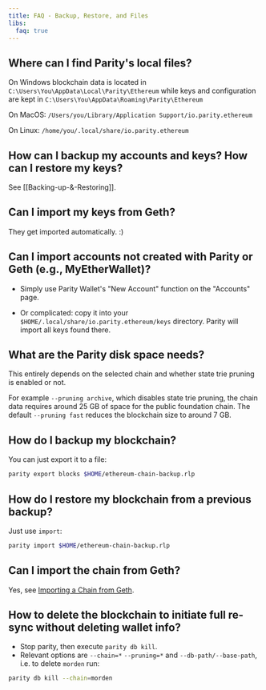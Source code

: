 ```yaml
---
title: FAQ - Backup, Restore, and Files
libs:
  faq: true
---
```


## Where can I find Parity's local files?

On Windows blockchain data is located in `C:\Users\You\AppData\Local\Parity\Ethereum`
while keys and configuration are kept in `C:\Users\You\AppData\Roaming\Parity\Ethereum`

On MacOS: `/Users/you/Library/Application Support/io.parity.ethereum`

On Linux: `/home/you/.local/share/io.parity.ethereum`

## How can I backup my accounts and keys? How can I restore my keys?

See [[Backing-up-&-Restoring]].

## Can I import my keys from Geth?

They get imported automatically. :)

## Can I import accounts not created with Parity or Geth (e.g., MyEtherWallet)?

- Simply use Parity Wallet's "New Account" function on the "Accounts" page.

- Or complicated: copy it into your `$HOME/.local/share/io.parity.ethereum/keys` directory. Parity will import all keys found there.

## What are the Parity disk space needs?

This entirely depends on the selected chain and whether state trie pruning is enabled or not.

For example `--pruning archive`, which disables state trie pruning, the chain data requires around 25 GB of space for the public foundation chain. The default `--pruning fast` reduces the blockchain size to around 7 GB.

## How do I backup my blockchain?

You can just export it to a file:

```bash
parity export blocks $HOME/ethereum-chain-backup.rlp
```

## How do I restore my blockchain from a previous backup?

Just use `import`:
```bash
parity import $HOME/ethereum-chain-backup.rlp
```

## Can I import the chain from Geth?

Yes, see [Importing a Chain from Geth](Importing-a-Chain-from-Geth.md).

## How to delete the blockchain to initiate full re-sync without deleting wallet info?

- Stop parity, then execute `parity db kill`.
- Relevant options are `--chain=*` `--pruning=*` and `--db-path/--base-path`, i.e. to delete `morden` run:

```bash
parity db kill --chain=morden
```
